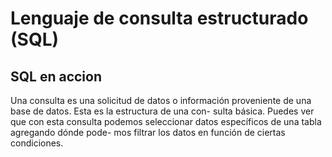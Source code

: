 # Lenguaje de consulta estructurado (SQL)

## SQL en accion

Una consulta es una solicitud de datos o información proveniente de una base de datos. Esta es la estructura de una con-
sulta básica. Puedes ver que con esta consulta podemos seleccionar datos específicos de una tabla agregando dónde pode-
mos filtrar los datos en función de ciertas condiciones.
